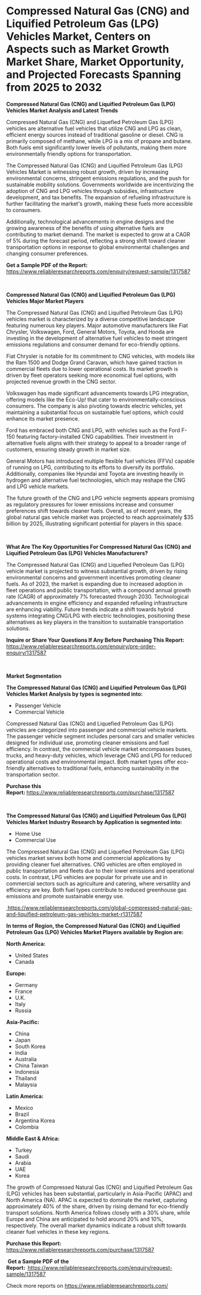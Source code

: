 <p><h1>Compressed Natural Gas (CNG) and Liquified Petroleum Gas (LPG) Vehicles Market, Centers on Aspects such as Market Growth Market Share, Market Opportunity, and Projected Forecasts Spanning from 2025 to 2032</h1></p><p><strong>Compressed Natural Gas (CNG) and Liquified Petroleum Gas (LPG) Vehicles Market Analysis and Latest Trends</strong></p>
<p><p>Compressed Natural Gas (CNG) and Liquefied Petroleum Gas (LPG) vehicles are alternative fuel vehicles that utilize CNG and LPG as clean, efficient energy sources instead of traditional gasoline or diesel. CNG is primarily composed of methane, while LPG is a mix of propane and butane. Both fuels emit significantly lower levels of pollutants, making them more environmentally friendly options for transportation.</p><p>The Compressed Natural Gas (CNG) and Liquified Petroleum Gas (LPG) Vehicles Market is witnessing robust growth, driven by increasing environmental concerns, stringent emissions regulations, and the push for sustainable mobility solutions. Governments worldwide are incentivizing the adoption of CNG and LPG vehicles through subsidies, infrastructure development, and tax benefits. The expansion of refueling infrastructure is further facilitating the market's growth, making these fuels more accessible to consumers.</p><p>Additionally, technological advancements in engine designs and the growing awareness of the benefits of using alternative fuels are contributing to market demand. The market is expected to grow at a CAGR of 5% during the forecast period, reflecting a strong shift toward cleaner transportation options in response to global environmental challenges and changing consumer preferences.</p></p>
<p><strong>Get a Sample PDF of the Report:&nbsp;</strong> <a href="https://www.reliableresearchreports.com/enquiry/request-sample/1317587?utm_campaign=2395&utm_medium=2&utm_source=Github&utm_content=ia&utm_term=31032025&utm_id=compressed-natural-gas-cng-and-liquified-petroleum-gas-lpg-vehicles">https://www.reliableresearchreports.com/enquiry/request-sample/1317587</a></p>
<p>&nbsp;</p>
<p><strong>Compressed Natural Gas (CNG) and Liquified Petroleum Gas (LPG) Vehicles Major Market Players</strong></p>
<p><p>The Compressed Natural Gas (CNG) and Liquified Petroleum Gas (LPG) vehicles market is characterized by a diverse competitive landscape featuring numerous key players. Major automotive manufacturers like Fiat Chrysler, Volkswagen, Ford, General Motors, Toyota, and Honda are investing in the development of alternative fuel vehicles to meet stringent emissions regulations and consumer demand for eco-friendly options.</p><p>Fiat Chrysler is notable for its commitment to CNG vehicles, with models like the Ram 1500 and Dodge Grand Caravan, which have gained traction in commercial fleets due to lower operational costs. Its market growth is driven by fleet operators seeking more economical fuel options, with projected revenue growth in the CNG sector.</p><p>Volkswagen has made significant advancements towards LPG integration, offering models like the Eco-Up! that cater to environmentally-conscious consumers. The company is also pivoting towards electric vehicles, yet maintaining a substantial focus on sustainable fuel options, which could enhance its market presence.</p><p>Ford has embraced both CNG and LPG, with vehicles such as the Ford F-150 featuring factory-installed CNG capabilities. Their investment in alternative fuels aligns with their strategy to appeal to a broader range of customers, ensuring steady growth in market size.</p><p>General Motors has introduced multiple flexible fuel vehicles (FFVs) capable of running on LPG, contributing to its efforts to diversify its portfolio. Additionally, companies like Hyundai and Toyota are investing heavily in hydrogen and alternative fuel technologies, which may reshape the CNG and LPG vehicle markets.</p><p>The future growth of the CNG and LPG vehicle segments appears promising as regulatory pressures for lower emissions increase and consumer preferences shift towards cleaner fuels. Overall, as of recent years, the global natural gas vehicle market was projected to reach approximately $35 billion by 2025, illustrating significant potential for players in this space.</p></p>
<p>&nbsp;</p>
<p><strong>What Are The Key Opportunities For Compressed Natural Gas (CNG) and Liquified Petroleum Gas (LPG) Vehicles Manufacturers?</strong></p>
<p><p>The Compressed Natural Gas (CNG) and Liquefied Petroleum Gas (LPG) vehicle market is projected to witness substantial growth, driven by rising environmental concerns and government incentives promoting cleaner fuels. As of 2023, the market is expanding due to increased adoption in fleet operations and public transportation, with a compound annual growth rate (CAGR) of approximately 7% forecasted through 2030. Technological advancements in engine efficiency and expanded refueling infrastructure are enhancing viability. Future trends indicate a shift towards hybrid systems integrating CNG/LPG with electric technologies, positioning these alternatives as key players in the transition to sustainable transportation solutions.</p></p>
<p><strong>Inquire or Share Your Questions If Any Before Purchasing This Report:</strong> <a href="https://www.reliableresearchreports.com/enquiry/pre-order-enquiry/1317587?utm_campaign=2395&utm_medium=2&utm_source=Github&utm_content=ia&utm_term=31032025&utm_id=compressed-natural-gas-cng-and-liquified-petroleum-gas-lpg-vehicles">https://www.reliableresearchreports.com/enquiry/pre-order-enquiry/1317587</a></p>
<p>&nbsp;</p>
<p><strong>Market Segmentation</strong></p>
<p><strong>The Compressed Natural Gas (CNG) and Liquified Petroleum Gas (LPG) Vehicles Market Analysis by types is segmented into:</strong></p>
<p><ul><li>Passenger Vehicle</li><li>Commercial Vehicle</li></ul></p>
<p><p>Compressed Natural Gas (CNG) and Liquefied Petroleum Gas (LPG) vehicles are categorized into passenger and commercial vehicle markets. The passenger vehicle segment includes personal cars and smaller vehicles designed for individual use, promoting cleaner emissions and fuel efficiency. In contrast, the commercial vehicle market encompasses buses, trucks, and heavy-duty vehicles, which leverage CNG and LPG for reduced operational costs and environmental impact. Both market types offer eco-friendly alternatives to traditional fuels, enhancing sustainability in the transportation sector.</p></p>
<p><strong>Purchase this Report:&nbsp;</strong><a href="https://www.reliableresearchreports.com/purchase/1317587?utm_campaign=2395&utm_medium=2&utm_source=Github&utm_content=ia&utm_term=31032025&utm_id=compressed-natural-gas-cng-and-liquified-petroleum-gas-lpg-vehicles">https://www.reliableresearchreports.com/purchase/1317587</a></p>
<p>&nbsp;</p>
<p><strong>The Compressed Natural Gas (CNG) and Liquified Petroleum Gas (LPG) Vehicles Market Industry Research by Application is segmented into:</strong></p>
<p><ul><li>Home Use</li><li>Commercial Use</li></ul></p>
<p><p>The Compressed Natural Gas (CNG) and Liquefied Petroleum Gas (LPG) vehicles market serves both home and commercial applications by providing cleaner fuel alternatives. CNG vehicles are often employed in public transportation and fleets due to their lower emissions and operational costs. In contrast, LPG vehicles are popular for private use and in commercial sectors such as agriculture and catering, where versatility and efficiency are key. Both fuel types contribute to reduced greenhouse gas emissions and promote sustainable energy use.</p></p>
<p><a href="https://www.reliableresearchreports.com/global-compressed-natural-gas-and-liquified-petroleum-gas-vehicles-market-r1317587?utm_campaign=2395&utm_medium=2&utm_source=Github&utm_content=ia&utm_term=31032025&utm_id=compressed-natural-gas-cng-and-liquified-petroleum-gas-lpg-vehicles">&nbsp;https://www.reliableresearchreports.com/global-compressed-natural-gas-and-liquified-petroleum-gas-vehicles-market-r1317587</a></p>
<p><strong>In terms of Region, the Compressed Natural Gas (CNG) and Liquified Petroleum Gas (LPG) Vehicles Market Players available by Region are:</strong></p>
<p>
    <p> <strong> North America: </strong>
        <ul>
            <li>United States</li>
            <li>Canada</li>
        </ul>
        </p> 
    <p> <strong> Europe: </strong>
        <ul>
            <li>Germany</li>
            <li>France</li>
            <li>U.K.</li>
            <li>Italy</li>
            <li>Russia</li>
        </ul>
        </p> 
    <p> <strong> Asia-Pacific: </strong>
        <ul>
            <li>China</li>
            <li>Japan</li>
            <li>South Korea</li>
            <li>India</li>
            <li>Australia</li>
            <li>China Taiwan</li>
            <li>Indonesia</li>
            <li>Thailand</li>
            <li>Malaysia</li>
        </ul>
        </p> 
    <p> <strong> Latin America: </strong>
        <ul>
            <li>Mexico</li>
            <li>Brazil</li>
            <li>Argentina Korea</li>
            <li>Colombia</li>
        </ul>
        </p> 
    <p> <strong> Middle East & Africa: </strong>
        <ul>
            <li>Turkey</li>
            <li>Saudi</li>
            <li>Arabia</li>
            <li>UAE</li>
            <li>Korea</li>
        </ul>
    </p>
    </p>
<p><p>The growth of Compressed Natural Gas (CNG) and Liquified Petroleum Gas (LPG) vehicles has been substantial, particularly in Asia-Pacific (APAC) and North America (NA). APAC is expected to dominate the market, capturing approximately 40% of the share, driven by rising demand for eco-friendly transport solutions. North America follows closely with a 30% share, while Europe and China are anticipated to hold around 20% and 10%, respectively. The overall market dynamics indicate a robust shift towards cleaner fuel vehicles in these key regions.</p></p>
<p><strong>Purchase this Report: </strong><a href="https://www.reliableresearchreports.com/purchase/1317587?utm_campaign=2395&utm_medium=2&utm_source=Github&utm_content=ia&utm_term=31032025&utm_id=compressed-natural-gas-cng-and-liquified-petroleum-gas-lpg-vehicles">https://www.reliableresearchreports.com/purchase/1317587</a></p>
<p>&nbsp;<strong>Get a Sample PDF of the Report:&nbsp;&nbsp;</strong><a href="https://www.reliableresearchreports.com/enquiry/request-sample/1317587?utm_campaign=2395&utm_medium=2&utm_source=Github&utm_content=ia&utm_term=31032025&utm_id=compressed-natural-gas-cng-and-liquified-petroleum-gas-lpg-vehicles">https://www.reliableresearchreports.com/enquiry/request-sample/1317587</a></p>
<p><strong></strong></p>
<p>Check more reports on <a href="https://www.reliableresearchreports.com/?utm_campaign=2395&utm_medium=2&utm_source=Github&utm_content=ia&utm_term=31032025&utm_id=compressed-natural-gas-cng-and-liquified-petroleum-gas-lpg-vehicles">https://www.reliableresearchreports.com/</a></p>